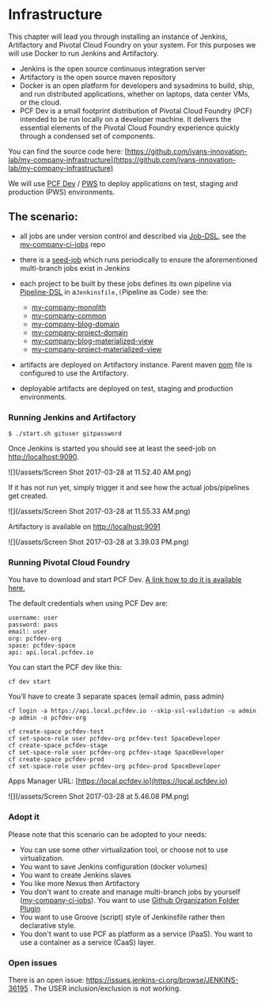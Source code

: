 # Infrastructure

This chapter will lead you through installing an instance of Jenkins, Artifactory and Pivotal Cloud Foundry on your system. For this purposes we will use Docker to run Jenkins and Artifactory.

* Jenkins is the open source continuous integration server
* Artifactory is the open source maven repository
* Docker is an open platform for developers and sysadmins to build, ship, and run distributed applications, whether on laptops, data center VMs, or the cloud.
* PCF Dev is a small footprint distribution of Pivotal Cloud Foundry \(PCF\) intended to be run locally on a developer machine. It delivers the essential elements of the Pivotal Cloud Foundry experience quickly through a condensed set of components.

You can find the source code here: [https://github.com/ivans-innovation-lab/my-company-infrastructure](https://github.com/ivans-innovation-lab/my-company-infrastructure)

We will use [PCF Dev](https://pivotal.io/pcf-dev) / [PWS](https://run.pivotal.io/) to deploy applications on test, staging and production \(PWS\) environments.

## The scenario:

* all jobs are under version control and described via [Job-DSL](https://github.com/jenkinsci/job-dsl-plugin/wiki), see the [my-company-ci-jobs](https://github.com/ivans-innovation-lab/my-company-ci-jobs) repo
* there is a [seed-job](https://github.com/ivans-innovation-lab/my-company-infrastructure/blob/master/seedJob.xml) which runs periodically to ensure the aforementioned multi-branch jobs exist in Jenkins
* each project to be built by these jobs defines its own pipeline via [Pipeline-DSL](https://jenkins.io/doc/book/pipeline/syntax/) in a`Jenkinsfile,(`Pipeline as Code`)` see the:

  * [my-company-monolith](https://github.com/ivans-innovation-lab/my-company-monolith)
  * [my-company-common](https://github.com/ivans-innovation-lab/my-company-common)
  * [my-company-blog-domain](https://github.com/ivans-innovation-lab/my-company-blog-domain)
  * [my-company-project-domain](https://github.com/ivans-innovation-lab/my-company-project-domain)
  * [my-company-blog-materialized-view](https://github.com/ivans-innovation-lab/my-company-blog-materialized-view)
  * [my-company-project-materialized-view](https://github.com/ivans-innovation-lab/my-company-project-materialized-view)

* artifacts are deployed on Artifactory instance. Parent maven [pom](https://github.com/ivans-innovation-lab/my-company-common/blob/master/pom.xml) file is configured to use the Artifactory.

* deployable artifacts are deployed on test, staging and production environments.

### Running Jenkins and Artifactory

```
$ ./start.sh gituser gitpassword
```

Once Jenkins is started you should see at least the seed-job on [http://localhost:9090](http://localhost:9090/).

![](/assets/Screen Shot 2017-03-28 at 11.52.40 AM.png)

If it has not run yet, simply trigger it and see how the actual jobs/pipelines get created.

![](/assets/Screen Shot 2017-03-28 at 11.55.33 AM.png)

Artifactory is available on [http://localhost:9091](http://localhost:9091/)

![](/assets/Screen Shot 2017-03-28 at 3.39.03 PM.png)

### Running Pivotal Cloud Foundry

You have to download and start PCF Dev. [A link how to do it is available here.](https://pivotal.io/platform/pcf-tutorials/getting-started-with-pivotal-cloud-foundry-dev/install-pcf-dev)

The default credentials when using PCF Dev are:

```
username: user
password: pass
email: user
org: pcfdev-org
space: pcfdev-space
api: api.local.pcfdev.io
```

You can start the PCF dev like this:

```
cf dev start
```

You’ll have to create 3 separate spaces \(email admin, pass admin\)

```
cf login -a https://api.local.pcfdev.io --skip-ssl-validation -u admin -p admin -o pcfdev-org

cf create-space pcfdev-test
cf set-space-role user pcfdev-org pcfdev-test SpaceDeveloper
cf create-space pcfdev-stage
cf set-space-role user pcfdev-org pcfdev-stage SpaceDeveloper
cf create-space pcfdev-prod
cf set-space-role user pcfdev-org pcfdev-prod SpaceDeveloper
```

Apps Manager URL: [https://local.pcfdev.io](https://local.pcfdev.io)

![](/assets/Screen Shot 2017-03-28 at 5.46.08 PM.png)

### Adopt it

Please note that this scenario can be adopted to your needs:

* You can use some other virtualization tool, or choose not to use virtualization.
* You want to save Jenkins configuration \(docker volumes\)
* You want to create Jenkins slaves
* You like more Nexus then Artifactory
* You don't want to create and manage multi-branch jobs by yourself \([my-company-ci-jobs](https://github.com/ivans-innovation-lab/my-company-ci-jobs)\). You want to use [Github Organization Folder Plugin](https://github.com/jenkinsci/github-organization-folder-plugin)
* You want to use Groove \(script\) style of Jenkinsfile rather then declarative style.
* You don't want to use PCF as platform as a service \(PaaS\). You want to use a container as a service \(CaaS\) layer.

### Open issues

There is an open issue: https://issues.jenkins-ci.org/browse/JENKINS-36195 . The USER inclusion/exclusion is not working. 




